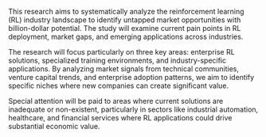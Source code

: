 This research aims to systematically analyze the reinforcement learning (RL) industry landscape to identify untapped market opportunities with billion-dollar potential. The study will examine current pain points in RL deployment, market gaps, and emerging applications across industries.

The research will focus particularly on three key areas: enterprise RL solutions, specialized training environments, and industry-specific applications. By analyzing market signals from technical communities, venture capital trends, and enterprise adoption patterns, we aim to identify specific niches where new companies can create significant value.

Special attention will be paid to areas where current solutions are inadequate or non-existent, particularly in sectors like industrial automation, healthcare, and financial services where RL applications could drive substantial economic value.